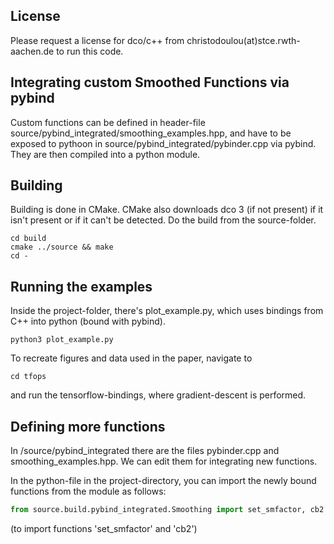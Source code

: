
## License

Please request a license for dco/c++ from christodoulou(at)stce.rwth-aachen.de to run this code. 

## Integrating custom Smoothed Functions via pybind

Custom functions can be defined in header-file source/pybind_integrated/smoothing_examples.hpp, and have to be exposed to pythoon in source/pybind_integrated/pybinder.cpp via pybind. They are then compiled into a python module. 



## Building

Building is done in CMake. CMake also downloads dco 3 (if not present) if it isn't present or if it can't be detected. 
Do the build from the source-folder.

```
cd build 
cmake ../source && make
cd -

```



## Running the examples

Inside the project-folder, there's plot_example.py, which uses bindings from C++ into python (bound with pybind). 
```
python3 plot_example.py
```

To recreate figures and data used in the paper, navigate to
```
cd tfops
```
and run the tensorflow-bindings, where gradient-descent is performed.


## Defining more functions

In /source/pybind_integrated there are the files pybinder.cpp and smoothing_examples.hpp. We can edit them for integrating new functions.

In the python-file in the project-directory, you can import the newly bound functions from the module as follows: 
```python
from source.build.pybind_integrated.Smoothing import set_smfactor, cb2
```
(to import functions 'set_smfactor' and 'cb2')

